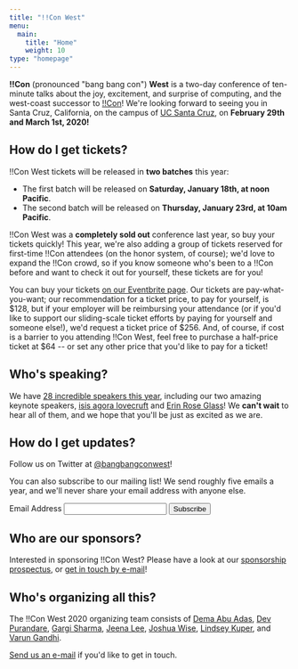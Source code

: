 ```yaml
---
title: "!!Con West"
menu:
  main:
    title: "Home"
    weight: 10
type: "homepage"
---
```


**!!Con** (pronounced "bang bang con") **West** is a two-day conference of
ten-minute talks about the joy, excitement, and surprise of computing, and the
west-coast successor to [!!Con](http://bangbangcon.com/)!  We're looking
forward to seeing you in Santa
Cruz, California, on the campus of [UC Santa Cruz](https://www.ucsc.edu/), on
**February 29th and March 1st, 2020!**

## How do I get tickets?

!!Con West tickets will be released in **two batches** this year:

- The first batch will be released on **Saturday, January 18th, at noon
  Pacific**.
- The second batch will be released on **Thursday, January 23rd, at 10am
  Pacific**.

!!Con West was a **completely sold out** conference last year, so buy your
tickets quickly!  This year, we're also adding a group of tickets reserved
for first-time !!Con attendees (on the honor system, of course); we'd love to
expand the !!Con crowd, so if you know someone who's been to a !!Con before
and want to check it out for yourself, these tickets are for you!

You can buy your tickets [on our Eventbrite
page](https://www.eventbrite.com/e/con-west-2020-tickets-89355796593).  Our
tickets are pay-what-you-want; our recommendation for a ticket price, to pay
for yourself, is $128, but if your employer will be reimbursing your
attendance (or if you'd like to support our sliding-scale ticket efforts by
paying for yourself and someone else!), we'd request a ticket price of $256. 
And, of course, if cost is a barrier to you attending !!Con West, feel free
to purchase a half-price ticket at $64 -- or set any other price that you'd
like to pay for a ticket!

## Who's speaking?

We have [28 incredible speakers this year](speakers), including our two
amazing keynote speakers, [isis agora
lovecruft](speakers#isis-agora-lovecruft) and [Erin Rose
Glass](speakers#erin-rose-glass)!  We **can't wait** to hear all of them,
and we hope that you'll be just as excited as we are.

## How do I get updates?

Follow us on Twitter at [@bangbangconwest](https://twitter.com/bangbangconwest)!

You can also subscribe to our mailing list!  We send roughly five emails a year,
and we'll never share your email address with anyone else.

<!-- Begin Mailchimp Signup Form -->
<link href="//cdn-images.mailchimp.com/embedcode/classic-10_7.css" rel="stylesheet" type="text/css"> <style type="text/css"> </style>
<div id="mc_embed_signup">
<form action="https://bangbangcon.us19.list-manage.com/subscribe/post?u=00c2875b2973e3d496870d29f&id=34dcab8a59" method="post" id="mc-embedded-subscribe-form" name="mc-embedded-subscribe-form" class="validate" target="_blank" novalidate>
<div id="mc_embed_signup_scroll">
  <div class="mc-field-group">
    <p>
    <label for="mce-EMAIL">Email Address </label>
    <input type="email" value="" name="EMAIL" class="required email" id="mce-EMAIL">
    <input type="submit" value="Subscribe" name="subscribe" id="mc-embedded-subscribe" class="button">
    </p>
  </div>
  <div id="mce-responses" class="clear">
    <div class="response" id="mce-error-response" style="display:none"></div>
    <div class="response" id="mce-success-response" style="display:none"></div>
  </div>    <!-- real people should not fill this in and expect good things - do not remove this or risk form bot signups-->
  <div style="position: absolute; left: -5000px;" aria-hidden="true">
    <input type="text" name="b_00c2875b2973e3d496870d29f_34dcab8a59" tabindex="-1" value="">
  </div>
</div>
</form>
</div>
<script type='text/javascript' src='//s3.amazonaws.com/downloads.mailchimp.com/js/mc-validate.js'></script><script type='text/javascript'>(function($) {window.fnames = new Array(); window.ftypes
= new
Array();fnames[0]='EMAIL';ftypes[0]='email';fnames[1]='FNAME';ftypes[1]='text';fnames[2]='LNAME';ftypes[2]='text';fnames[3]='ADDRESS';ftypes[3]='address';fnames[4]='PHONE';ftypes[4]='phone';fnames[5]='BIRTHDAY';ftypes[5]='birthday';}(jQuery));var
$mcj = jQuery.noConflict(true);</script> <!--End mc_embed_signup-->

## Who are our sponsors?

Interested in sponsoring !!Con West?  Please have a look at our [sponsorship prospectus](sponsors), or [get
in touch by e-mail](mailto:west-2020@exclamation.foundation)!

<div class="sponsor-list">
<!-- TODO: Get sponsors and add them here! -->
</div>

## Who's organizing all this?

The !!Con West 2020 organizing team consists of
[Dema Abu Adas](https://twitter.com/human_dema),
[Dev Purandare](https://twitter.com/dev14e),
[Gargi Sharma](https://twitter.com/gawwrgi),
[Jeena Lee](https://twitter.com/thejeenalee),
[Joshua Wise](https://joshuawise.com/),
[Lindsey Kuper](http://composition.al),
and [Varun Gandhi](https://twitter.com/cutculus).

[Send us an e-mail](mailto:west-2020@exclamation.foundation) if you'd like to get
in touch.
